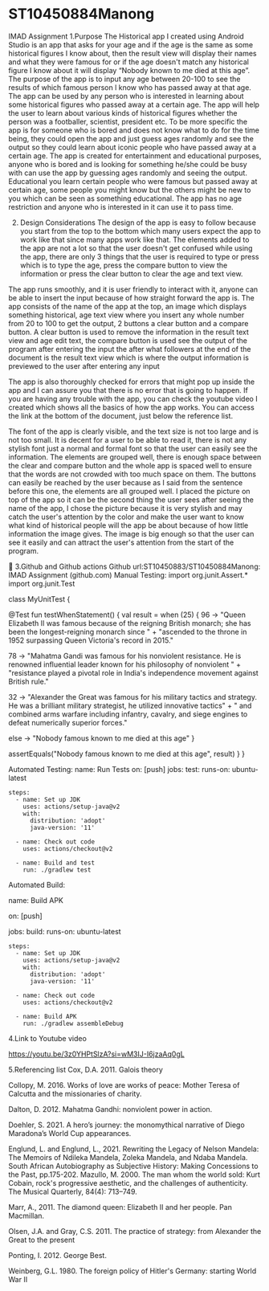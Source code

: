 # ST10450884Manong
IMAD Assignment
1.Purpose
The Historical app I created using Android Studio is an app that asks for your age and if the age is the same as some historical figures I know about, then the result view will display their names and what they were famous for or if the age doesn't match any historical figure I know about it will display “Nobody known to me died at this age”. The purpose of the app is to input any age between 20-100 to see the results of which famous person l know who has passed away at that age. The app can be used by any person who is interested in learning about some historical figures who passed away at a certain age. The app will help the user to learn about various kinds of historical figures whether the person was a footballer, scientist, president etc. To be more specific the app is for someone who is bored and does not know what to do for the time being, they could open the app and just guess ages randomly and see the output so they could learn about iconic people who have passed away at a certain age. The app is created for entertainment and educational purposes, anyone who is bored and is looking for something he/she could be busy with can use the app by guessing ages randomly and seeing the output. Educational you learn certain people who were famous but passed away at certain age, some people you might know but the others might be new to you which can be seen as something educational. The app has no age restriction and anyone who is interested in it can use it to pass time. 

2. Design Considerations
The design of the app is easy to follow because you start from the top to the bottom which many users expect the app to work like that since many apps work like that. The elements added to the app are not a lot so that the user doesn't get confused while using the app, there are only 3 things that the user is required to type or press which is to type the age, press the compare button to view the information or press the clear button to clear the age and text view.

The app runs smoothly, and it is user friendly to interact with it, anyone can be able to insert the input because of how straight forward the app is. The app consists of the name of the app at the top, an image which displays something historical, age text view where you insert any whole number from 20 to 100 to get the output, 2 buttons a clear button and a compare button. A clear button is used to remove the information in the result text view and age edit text, the compare button is used see the output of the program after entering the input the after what followers at the end of the document is the result text view which is where the output information is previewed to the user after entering any input

The app is also thoroughly checked for errors that might pop up inside the app and I can assure you that there is no error that is going to happen.  If you are having any trouble with the app, you can check the youtube video I created which shows all the basics of how the app works. You can access the link at the bottom of the document, just below the reference list.

 The font of the app is clearly visible, and the text size is not too large and is not too small. It is decent for a user to be able to read it, there is not any stylish font just a normal and formal font so that the user can easily see the information. The elements are grouped well, there is enough space between the clear and compare button and the whole app is spaced well to ensure that the words are not crowded with too much space on them. The buttons can easily be reached by the user because as I said from the sentence before this one, the elements are all grouped well. I placed the picture on top of the app so it can be the second thing the user sees after seeing the name of the app, I chose the picture because it is very stylish and may catch the user's attention by the color and make the user want to know what kind of historical people will the app be about because of how little information the image gives. The image is big enough so that the user can see it easily and can attract the user's attention from the start of the program.

 

3.Github and Github actions
Github url:ST10450883/ST10450884Manong: IMAD Assignment (github.com)
Manual Testing:
import org.junit.Assert.*
import org.junit.Test

class MyUnitTest {

 @Test
 fun testWhenStatement() {
 val result = when (25) {
 96 -> "Queen Elizabeth II was famous because of the reigning British monarch; she has been the longest-reigning monarch since " +
 "ascended to the throne in 1952 surpassing Queen Victoria's record in 2015."

 78 -> "Mahatma Gandi was famous for his nonviolent resistance. He is renowned influential leader known for his philosophy of nonviolent " +
 "resistance played a pivotal role in India's independence movement against British rule."

 32 -> "Alexander the Great was famous for his military tactics and strategy. He was a brilliant military strategist, he utilized innovative tactics" +
 " and combined arms warfare including infantry, cavalry, and siege engines to defeat numerically superior forces."

 else -> "Nobody famous known to me died at this age"
 }

 assertEquals("Nobody famous known to me died at this age", result)
 }
}

Automated Testing:
name: Run Tests
 on: [push]
 jobs:
  test:
    runs-on: ubuntu-latest
 
    steps:
      - name: Set up JDK
        uses: actions/setup-java@v2
        with:
          distribution: 'adopt'
          java-version: '11'
 
      - name: Check out code
        uses: actions/checkout@v2
 
      - name: Build and test
        run: ./gradlew test

Automated Build:

name: Build APK
 
on: [push]
 
jobs:
  build:
    runs-on: ubuntu-latest
 
    steps:
      - name: Set up JDK
        uses: actions/setup-java@v2
        with:
          distribution: 'adopt'
          java-version: '11'
 
      - name: Check out code
        uses: actions/checkout@v2
 
      - name: Build APK
        run: ./gradlew assembleDebug

4.Link to Youtube video

https://youtu.be/3z0YHPtSlzA?si=wM3IJ-I6jzaAq0gL

5.Referencing list
Cox, D.A. 2011. Galois theory

Collopy, M. 2016. Works of love are works of peace: Mother Teresa of Calcutta and the missionaries of charity.

Dalton, D. 2012. Mahatma Gandhi: nonviolent power in action.

Doehler, S. 2021. A hero’s journey: the monomythical narrative of Diego Maradona’s World Cup appearances.

Englund, L. and Englund, L., 2021. Rewriting the Legacy of Nelson Mandela: The Memoirs of Ndileka Mandela, Zoleka Mandela, and Ndaba Mandela. South African Autobiography as Subjective History: Making Concessions to the Past, pp.175-202.
Mazullo, M. 2000. The man whom the world sold: Kurt Cobain, rock's progressive aesthetic, and the challenges of authenticity. The Musical Quarterly, 84(4): 713–749.

Marr, A., 2011. The diamond queen: Elizabeth II and her people. Pan Macmillan.

Olsen, J.A. and Gray, C.S. 2011. The practice of strategy: from Alexander the Great to the present

Ponting, I. 2012. George Best.

Weinberg, G.L. 1980. The foreign policy of Hitler's Germany: starting World War II
